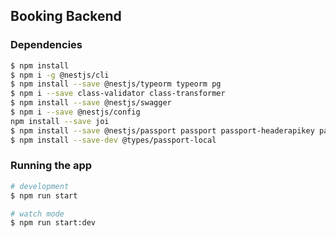 ## Booking Backend

### Dependencies

```bash
$ npm install
$ npm i -g @nestjs/cli
$ npm install --save @nestjs/typeorm typeorm pg
$ npm i --save class-validator class-transformer
$ npm install --save @nestjs/swagger
$ npm i --save @nestjs/config
npm install --save joi
$ npm install --save @nestjs/passport passport passport-headerapikey passport-local
$ npm install --save-dev @types/passport-local
```

### Running the app

```bash
# development
$ npm run start

# watch mode
$ npm run start:dev
```
